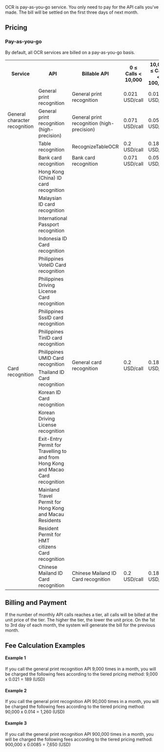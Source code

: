 OCR is pay-as-you-go service. You only need to pay for the API calls you've made. The bill will be settled on the first three days of next month.


## Pricing


### Pay-as-you-go
By default, all OCR services are billed on a pay-as-you-go basis.

<table>
<tr>
         <th>Service</th>  
         <th>API</th>  
         <th>Billable API</th>
				 <th> 0 ≤ Calls < 10,000 </th>
				  <th> 10,000 ≤ Calls < 100,000 </th>
					<th> 100,000 ≤ Calls < 1 Million </th>
					<th> Calls ≥ 1 Million </th>
<tr>      
      <td rowspan="3">General character recognition</td>   
      <td>General print recognition</td>
	  <td>General print recognition</td>
      <td>0.021 USD/call</td>  
	  <td>0.014 USD/call</td> 
	  <td>0.0085 USD/call</td>
	  <td>0.0057 USD/call</td>
</tr>
<tr>      
      <td>General print recognition (high-precision)</td>
	  <td>General print recognition (high-precision)</td>
      <td>0.071 USD/call</td>  
			<td>0.05 USD/call</td> 
			<td>0.028 USD/call</td>
			<td>0.015 USD/call</td>
</tr>
<tr>      
      <td>Table recognition	</td>
	  <td>RecognizeTableOCR</td>
      <td>0.2 USD/call</td>  
			<td>0.18 USD/call</td> 
			<td>0.14 USD/call</td>
			<td>Contact us</td>
</tr>
<tr>      
      <td rowspan="17">Card recognition</td>   
      <td>Bank card recognition</td>
	  <td>Bank card recognition</td>
      <td>0.071 USD/call</td>  
			<td>0.05 USD/call</td> 
			<td>0.028 USD/call</td>
			<td>0.015 USD/call</td>
</tr>
<tr>      
      <td>Hong Kong (China) ID card recognition</td>
      <td rowspan="15">General card recognition</td>
      <td rowspan="15">0.2 USD/call</td>  
      <td rowspan="15">0.18 USD/call</td> 
      <td rowspan="15">0.14 USD/call</td>
      <td rowspan="15">0.11 USD/call</td>
</tr>
<tr>      
      <td>Malaysian ID card recognition</td>  
</tr>
<tr>      
      <td>International Passport recognition</td>  
</tr>
<tr>      
      <td>Indonesia ID Card recognition</td>  
</tr>
<tr>      
      <td>Philippines VoteID Card recognition</td>  
</tr>
<tr>      
      <td>Philippines Driving License Card recognition</td>  
</tr>
<tr>      
      <td>Philippines SssID card recognition</td>  
</tr>
<tr>      
      <td>Philippines TinID card recognition</td>  
</tr>
<tr>      
      <td>Philippines UMID Card recognition</td>  
</tr>
<tr>      
      <td>Thailand ID Card recognition</td>  
</tr>
<tr>      
      <td>Korean ID Card recognition</td>  
</tr>
<tr>      
      <td>Korean Driving License recognition</td>  
</tr>
<tr>      
      <td>Exit-Entry Permit for Travelling to and from Hong Kong and Macao Card recognition</td>  
</tr>
<tr>      
      <td>Mainland Travel Permit for Hong Kong and Macau Residents</td>  
</tr>
<tr>      
      <td>Resident Permit for HMT citizens Card recognition </td>  
</tr>
<tr>     
      <td>Chinese Mailand ID Card recognition</td>
	  <td>Chinese Mailand ID Card recognition</td>
      <td>0.2 USD/call</td>  
			<td>0.18 USD/call</td> 
			<td>0.14 USD/call</td>
			<td>Contact us</td>
</tr>
</table>

## Billing and Payment

If the number of monthly API calls reaches a tier, all calls will be billed at the unit price of the tier. The higher the tier, the lower the unit price. On the 1st to 3rd day of each month, the system will generate the bill for the previous month.



## Fee Calculation Examples


#### Example 1
If you call the general print recognition API 9,000 times in a month, you will be charged the following fees according to the tiered pricing method:
9,000 x 0.021 = 189 (USD)

#### Example 2
If you call the general print recognition API 90,000 times in a month, you will be charged the following fees according to the tiered pricing method:
90,000 x 0.014 = 1,260 (USD)

#### Example 3
If you call the general print recognition API 900,000 times in a month, you will be charged the following fees according to the tiered pricing method:
900,000 x 0.0085 = 7,650 (USD)
